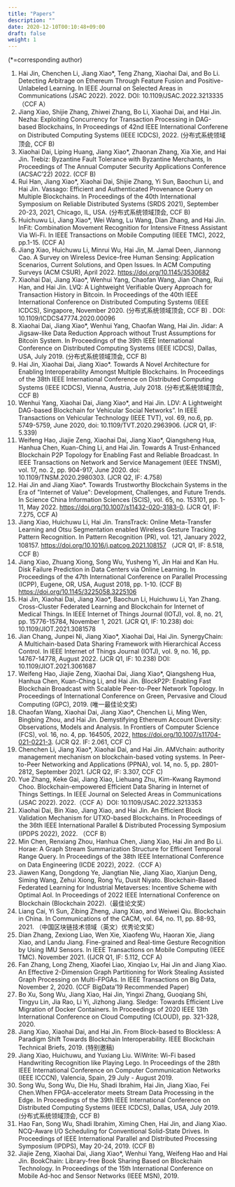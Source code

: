 ```yaml
---
title: "Papers"
description: ""
date: 2020-12-10T00:10:48+09:00
draft: false
weight: 1
---
```


(\*=corresponding author)

1. Hai Jin, Chenchen Li, Jiang Xiao\*, Teng Zhang, Xiaohai Dai, and Bo Li. Detecting Arbitrage on Ethereum Through Feature Fusion and Positive-Unlabeled Learning. In IEEE Journal on Selected Areas in Communications (JSAC 2022). 2022. DOI: 10.1109/JSAC.2022.3213335（CCF A）
2. Jiang Xiao, Shijie Zhang, Zhiwei Zhang, Bo Li, Xiaohai Dai, and Hai Jin. Nezha: Exploiting Concurrency for Transaction Processing in DAG-based Blockchains, In Proceedings of 42nd IEEE International Conferene on Distributed Computing Systems (IEEE ICDCS), 2022. (分布式系统领域顶会, CCF B)
3. Xiaohai Dai, Liping Huang, Jiang Xiao\*, Zhaonan Zhang, Xia Xie, and Hai Jin. Trebiz: Byzantine Fault Tolerance with Byzantine Merchants, In Proceedings of The Annual Computer Security Applications Conference (ACSAC’22) 2022. (CCF B)
4. Rui Han, Jiang Xiao\*, Xiaohai Dai, Shijie Zhang, Yi Sun, Baochun Li, and Hai Jin. Vassago: Efficient and Authenticated Provenance Query on Multiple Blockchains. In Proceedings of the 40th International Symposium on Reliable Distributed Systems (SRDS 2021), September 20-23, 2021, Chicago, IL, USA. (分布式系统领域顶会, CCF B)
5. Huichuwu Li, Jiang Xiao\*, Wei Wang, Lu Wang, Dian Zhang, and Hai Jin. InFit: Combination Movement Recognition for Intensive Fitness Assistant Via Wi-Fi. In IEEE Transactions on Mobile Computing (IEEE TMC), 2022, pp.1-15. (CCF A)
6. Jiang Xiao, Huichuwu Li, Minrui Wu, Hai Jin, M. Jamal Deen, Jiannong Cao. A Survey on Wireless Device-free Human Sensing: Application Scenarios, Current Solutions, and Open Issues. In ACM Computing Surveys (ACM CSUR), April 2022. https://doi.org/10.1145/3530682
7. Xiaohai Dai, Jiang Xiao\*, Wenhui Yang, Chaofan Wang, Jian Chang, Rui Han, and Hai Jin. LVQ: A Lightweight Verifiable Query Approach for Transaction History in Bitcoin. In Proceedings of the 40th IEEE International Conference on Distributed Computing Systems (IEEE ICDCS), Singapore, November 2020. (分布式系统领域顶会, CCF B) . DOI: 10.1109/ICDCS47774.2020.00096
8. Xiaohai Dai, Jiang Xiao\*, Wenhui Yang, Chaofan Wang, Hai Jin. Jidar: A Jigsaw-like Data Reduction Approach without Trust Assumptions for Bitcoin System. In Proceedings of the 39th IEEE International Conference on Distributed Computing Systems (IEEE ICDCS), Dallas, USA, July 2019. (分布式系统领域顶会, CCF B)
9. Hai Jin, Xiaohai Dai, Jiang Xiao\*. Towards A Novel Architecture for Enabling Interoperability Amongst Multiple Blockchains. In Proceedings of the 38th IEEE International Conference on Distributed Computing Systems (IEEE ICDCS), Vienna, Austria, July 2018. (分布式系统领域顶会, CCF B)
10. Wenhui Yang, Xiaohai Dai, Jiang Xiao\*, and Hai Jin. LDV: A Lightweight DAG-based Blockchain for Vehicular Social Networks”. In IEEE Transactions on Vehicular Technology (IEEE TVT), vol. 69, no.6, pp. 5749-5759, June 2020, doi: 10.1109/TVT.2020.2963906. (JCR Q1, IF: 5.339)
11. Weifeng Hao, Jiajie Zeng, Xiaohai Dai, Jiang Xiao\*, Qiangsheng Hua, Hanhua Chen, Kuan-Ching Li, and Hai Jin. Towards A Trust-Enhanced Blockchain P2P Topology for Enabling Fast and Reliable Broadcast. In IEEE Transactions on Network and Service Management (IEEE TNSM), vol. 17, no. 2, pp. 904-917, June 2020. doi: 10.1109/TNSM.2020.2980303. (JCR Q2, IF: 4.758)
12. Hai Jin and Jiang Xiao\*. Towards Trustworthy Blockchain Systems in the Era of "Internet of Value": Development, Challenges, and Future Trends. In Science China Information Sciences (SCIS), vol. 65, no. 153101, pp. 1-11, May 2022. https://doi.org/10.1007/s11432-020-3183-0. (JCR Q1, IF: 7.275, CCF A)
13. Jiang Xiao, Huichuwu Li, Hai Jin. TransTrack: Online Meta-Transfer Learning and Otsu Segmentation enabled Wireless Gesture Tracking Pattern Recognition. In Pattern Recognition (PR), vol. 121, January 2022, 108157. https://doi.org/10.1016/j.patcog.2021.108157 （JCR Q1, IF: 8.518, CCF B）
14. Jiang Xiao, Zhuang Xiong, Song Wu, Yusheng Yi, Jin Hai and Kan Hu. Disk Failure Prediction in Data Centers via Online Learning. In Proceedings of the 47th International Conference on Parallel Processing (ICPP), Eugene, OR, USA, August 2018, pp. 1-10. (CCF B) https://doi.org/10.1145/3225058.3225106
15. Hai Jin, Xiaohai Dai, Jiang Xiao\*, Baochun Li, Huichuwu Li, Yan Zhang. Cross-Cluster Federated Learning and Blockchain for Internet of Medical Things. In IEEE Internet of Things Journal (IOTJ), vol. 8, no. 21, pp. 15776-15784, November 1, 2021. (JCR Q1, IF: 10.238) doi: 10.1109/JIOT.2021.3081578
16. Jian Chang, Junpei Ni, Jiang Xiao\*, Xiaohai Dai, Hai Jin. SynergyChain: A Multichain-based Data Sharing Framework with Hierarchical Access Control. In IEEE Internet of Things Journal (IOTJ), vol. 9, no. 16, pp. 14767-14778, August 2022. (JCR Q1, IF: 10.238) DOI: 10.1109/JIOT.2021.3061687
17. Weifeng Hao, Jiajie Zeng, Xiaohai Dai, Jiang Xiao\*, Qiangsheng Hua, Hanhua Chen, Kuan-Ching Li, and Hai Jin. BlockP2P: Enabling Fast Blockchain Broadcast with Scalable Peer-to-Peer Network Topology. In Proceedings of International Conference on Green, Pervasive and Cloud Computing (GPC), 2019. (唯一最佳论文奖)
18. Chaofan Wang, Xiaohai Dai, Jiang Xiao\*, Chenchen Li, Ming Wen, Bingbing Zhou, and Hai Jin. Demystifying Ethereum Account Diversity: Observations, Models and Analysis. In Frontiers of Computer Science (FCS), vol. 16, no. 4, pp. 164505, 2022, https://doi.org/10.1007/s11704-021-0221-3. (JCR Q2. IF: 2.061, CCF C)
19. Chenchen Li, Jiang Xiao\*, Xiaohai Dai, and Hai Jin. AMVchain: authority management mechanism on blockchain-based voting systems. In Peer-to-Peer Networking and Applications (PPNA), vol. 14, no. 5, pp. 2801-2812, September 2021. (JCR Q2, IF: 3.307, CCF C)
20. Yue Zhang, Keke Gai, Jiang Xiao, Liehuang Zhu, Kim-Kwang Raymond Choo. Blockchain-empowered Efficient Data Sharing in Internet of Things Settings. In IEEE Journal on Selected Areas in Communications (JSAC 2022). 2022.（CCF A）DOI: 10.1109/JSAC.2022.3213353
21. Xiaohai Dai, Bin Xiao, Jiang Xiao, and Hai Jin. An Efficient Block Validation Mechanism for UTXO-based Blockchains. In Proceedings of the 36th IEEE International Parallel & Distributed Processing Symposium (IPDPS 2022), 2022. （CCF B）
22. Min Chen, Renxiang Zhou, Hanhua Chen, Jiang Xiao, Hai Jin and Bo Li. Horae: A Graph Stream Summarization Structure for Efficent Temporal Range Query. In Proceedings of the 38th IEEE International Conference on Data Engineering (ICDE 2022), 2022.（CCF A）
23. Jiawen Kang, Dongdong Ye, Jiangtian Nie, Jiang Xiao, Xianjun Deng, Siming Wang, Zehui Xiong, Rong Yu, Dusit Niyato. Blockchain-Based Federated Learning for Industrial Metaverses: Incentive Scheme with Optimal AoI. In Proceedings of 2022 IEEE International Conference on Blockchain (Blockchain 2022).（最佳论文奖）
24. Liang Cai, Yi Sun, Zibing Zheng, Jiang Xiao, and Weiwei Qiu. Blockchain in China. In Communications of the CACM, vol. 64, no. 11, pp. 88-93, 2021. （中国区块链技术领域（英文）优秀论文奖）
25. Dian Zhang, Zexiong Liao, Wen Xie, Xiaofeng Wu, Haoran Xie, Jiang Xiao, and Landu Jiang. Fine-grained and Real-time Gesture Recognition by Using IMU Sensors. In IEEE Transactions on Mobile Computing (IEEE TMC). November 2021. ((JCR Q1, IF: 5.112, CCF A)
26. Fan Zhang, Long Zheng, Xiaofei Liao, Xinqiao Lv, Hai Jin and Jiang Xiao. An Effective 2-Dimension Graph Partitioning for Work Stealing Assisted Graph Processing on Multi-FPGAs. In IEEE Transactions on Big Data, November 2, 2020. (CCF BigData’19 Recommended Paper)
27. Bo Xu, Song Wu, Jiang Xiao, Hai Jin, Yingxi Zhang, Guoqiang Shi, Tingyu Lin, Jia Rao, Li Yi, Jizhong Jiang. Sledge: Towards Efficient Live Migration of Docker Containers. In Proceedings of 2020 IEEE 13th International Conference on Cloud Computing (CLOUD), pp. 321-328, 2020.
28. Jiang Xiao, Xiaohai Dai, and Hai Jin. From Block-based to Blockless: A Paradigm Shift Towards Blockchain Interoperability. IEEE Blockchain Technical Briefs, 2019. (特别邀稿)
29. Jiang Xiao, Huichuwu, and Yuxiang Liu. WiWrite: Wi-Fi based Handwriting Recognition like Playing Lego. In Proceedings of the 28th IEEE International Conference on Computer Communication Networks (IEEE ICCCN), Valencia, Spain, 29 July - August 2019.
30. Song Wu, Song Wu, Die Hu, Shadi Ibrahim, Hai Jin, Jiang Xiao, Fei Chen.When FPGA-accelerator meets Stream Data Processing in the Edge. In Proceedings of the 39th IEEE International Conference on Distributed Computing Systems (IEEE ICDCS), Dallas, USA, July 2019. (分布式系统领域顶会, CCF B)
31. Hao Fan, Song Wu, Shadi Ibrahim, Ximing Chen, Hai Jin, and Jiang Xiao. NCQ-Aware I/O Scheduling for Conventional Solid-State Drives. In Proceedings of IEEE International Parallel and Distributed Processing Symposium (IPDPS), May 20-24, 2019. (CCF B)
32. Jiajie Zeng, Xiaohai Dai, Jiang Xiao\*, Wenhui Yang, Weifeng Hao and Hai Jin. BookChain: Library-free Book Sharing Based on Blockchain Technology. In Proceedings of the 15th International Conference on Mobile Ad-hoc and Sensor Networks (IEEE MSN), 2019.